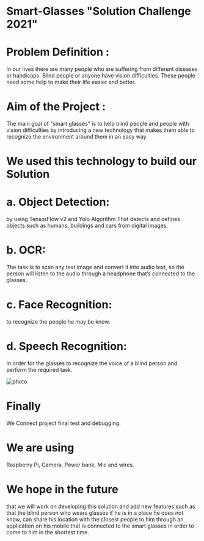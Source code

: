 # Smart-Glasses "Solution Challenge 2021"

# Problem Definition :
In our lives there are many people who are suffering from different
diseases or handicaps. Blind people or anyone have vision
difficulties. These people need some help to make their life easier
and better.

# Aim of the Project :
The main goal of "smart glasses" is to help blind people and people
with vision difficulties by introducing a new technology that makes
them able to recognize the environment around them in an easy way.

# We used this technology to build our Solution
# a. Object Detection: 
by using TensorFlow v2 and Yolo Algorithm
That detects and defines objects such as humans, buildings and cars
from digital images.
# b. OCR: 
The task is to scan any text image and convert it into audio
text, so the person will listen to the audio through a headphone that’s
connected to the glasses.
# c. Face Recognition: 
to recognize the people he may be know.
# d. Speech Recognition: 
In order for the glasses to recognize the
voice of a blind person and perform the required task.

![photo](https://user-images.githubusercontent.com/72870528/113068147-00502c00-91be-11eb-999c-a88aca8b7924.png)


# Finally
We Connect project final test and debugging.

# We are using
Raspberry Pi, Camera, Power bank, Mic and wires.

# We hope in the future
that we will work on developing this
solution and add new features such as that the blind person who
wears glasses if he is in a place he does not know, can share his
location with the closest people to him through an application on his
mobile that is connected to the smart glasses in order to come to him
in the shortest time.
